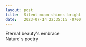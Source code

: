 ```yaml
---
layout: post
title:  Silent moon shines bright
date:   2023-07-14 22:35:15 -0700
---
```

Eternal beauty's embrace
<br>
Nature's poetry